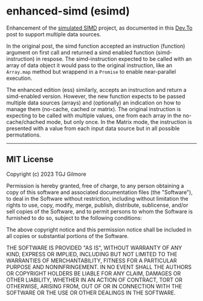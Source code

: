 # enhanced-simd (esimd)
Enhancement of the [simulated SIMD](https://github.com/TracyGJG/sim-simd) project, as documented in this [Dev.To]() post to support multiple data sources.

In the original post, the simd function accepted an instruction (function) argument on first call and returned a simd enabled function (simd-instruction) in respose. The simd-instruction expected to be called with an array of data object it would pass to the original instruction, like an `Array.map` method but wrappend in a `Promise` to enable near-parallel execution.

The enhanced edition (ess) similarly, accepts an instruction and return a simd-enabled version. However, the new function expects to be passed multiple data sources (arrays) and (optionally) an indication on how to manage them (no-cache, cached or matrix). The original instruction is expecting to be called with multiple values, one from each array in the no-cache/chached mode, but only once. In the Matrix mode, the instruction is presented with a value from each input data source but in all possible permutations.

---

## MIT License

Copyright (c) 2023 TGJ Gilmore

Permission is hereby granted, free of charge, to any person obtaining a copy
of this software and associated documentation files (the "Software"), to deal
in the Software without restriction, including without limitation the rights
to use, copy, modify, merge, publish, distribute, sublicense, and/or sell
copies of the Software, and to permit persons to whom the Software is
furnished to do so, subject to the following conditions:

The above copyright notice and this permission notice shall be included in all
copies or substantial portions of the Software.

THE SOFTWARE IS PROVIDED "AS IS", WITHOUT WARRANTY OF ANY KIND, EXPRESS OR
IMPLIED, INCLUDING BUT NOT LIMITED TO THE WARRANTIES OF MERCHANTABILITY,
FITNESS FOR A PARTICULAR PURPOSE AND NONINFRINGEMENT. IN NO EVENT SHALL THE
AUTHORS OR COPYRIGHT HOLDERS BE LIABLE FOR ANY CLAIM, DAMAGES OR OTHER
LIABILITY, WHETHER IN AN ACTION OF CONTRACT, TORT OR OTHERWISE, ARISING FROM,
OUT OF OR IN CONNECTION WITH THE SOFTWARE OR THE USE OR OTHER DEALINGS IN THE
SOFTWARE.
